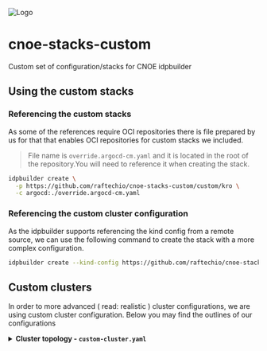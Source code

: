 ![Logo](https://github.com/raftechio/.github/blob/6f694eb425c2ec275e41a7677941b8f8d957b2b5/github-repo-logo.jpeg)

# cnoe-stacks-custom

Custom set of configuration/stacks for CNOE idpbuilder

## Using the custom stacks

### Referencing the custom stacks

As some of the references require OCI repositories there is file prepared by us for that that enables OCI repositories for custom stacks we included. 

> File name is `override.argocd-cm.yaml` and it is located in the root of the repository.You will need to reference it when creating the stack.

```bash
idpbuilder create \
  -p https://github.com/raftechio/cnoe-stacks-custom/custom/kro \
  -c argocd:./override.argocd-cm.yaml
```

### Referencing the custom cluster configuration
As the idpbuilder supports referencing the kind config from a remote source, we can use the following command to create the stack with a more complex configuration.

```bash
idpbuilder create --kind-config https://github.com/raftechio/cnoe-stacks-custom/blob/main/custom-cluster.yaml 
```

## Custom clusters

In order to more advanced ( read: realistic ) cluster configurations, we are using custom cluster configuration. Below you may find the outlines of our configurations

<details>
<summary><strong>Cluster topology - <code>custom-cluster.yaml</code></strong></summary>

#### Control Plane
- **1 control-plane node**
  - Exposes ports: 8443 (HTTPS), 32222 (custom)
  - Labeled for ingress readiness
  - Controller, scheduler, and etcd metrics are accessible on all interfaces

#### Worker Nodes

**Ingress Gateway Nodes**
- **1 external ingress gateway**
  - Exposes: 88 (HTTP), 444 (HTTPS)
  - Zone: eu-west-1a
  - Labels: gateway, nginx controller, external type
  - Taints: restricts scheduling to gateway workloads
- **1 internal ingress gateway**
  - Exposes: 89 (HTTP), 445 (HTTPS)
  - Zone: eu-west-1b
  - Labels: gateway, nginx controller, internal type
  - Taints: restricts scheduling to gateway workloads

**Core and Application Nodes**
- **1 core worker**
  - Zone: eu-west-1a
  - Labels: core workload
- **3 ondemand app workers**
  - Zones: eu-west-1a, eu-west-1b, eu-west-1c
  - Labels: ondemand, apps
  - Taints: restricts scheduling to app workloads

**Spot and Preview Nodes**
- **1 spot app worker**
  - Zone: eu-west-1c
  - Labels: spot, apps
  - Taints: restricts scheduling to app workloads
- **3 spot preview workers**
  - Zones: eu-west-1a, eu-west-1b, eu-west-1c
  - Labels: spot, preview
  - Taints: restricts scheduling to preview workloads

### Node Affinity and Scheduling
- Nodes are labeled and tainted for fine-grained scheduling:
  - Node types: ondemand, spot, core, gateway, preview
  - Gateway nodes are further labeled/tainted for controller type (nginx) and gateway type (internal/external)
  - Zones are simulated via topology labels (eu-west-1a/b/c)

### Port Mappings
- Ingress nodes map cluster ports 30080/30443 to host ports for local access.

This setup is ideal for testing multi-zone, multi-role scheduling, ingress controller scenarios, and simulating production-like taints/labels in a local Kind cluster.

</details>




